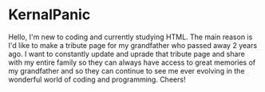 # KernalPanic
Hello, I'm new to coding and currently studying HTML. The main reason is I'd like to make a tribute page for my grandfather who passed away 2 years ago.
I want to constantly update and uprade that tribute page and share with my entire family so they can always have access to great memories of my grandfather
and so they can continue to see me ever evolving in the wonderful world of coding and programming. Cheers!
